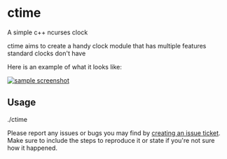 # ctime
A simple c++ ncurses clock

ctime aims to create a handy clock module that has multiple features standard clocks don't have

Here is an example of what it looks like:

[![sample screenshot](https://i.imgur.com/3qvvJcb.png)](https://i.imgur.com/3qvvJcb.png)

## Usage

./ctime





Please report any issues or bugs you may find by [creating an issue ticket](https://github.com/astroshift/ctime/issues/new).
Make sure to include the steps to reproduce it or state if you're not sure how it happened.
